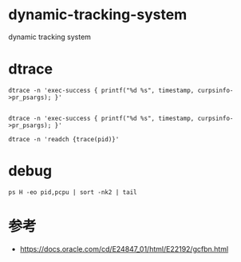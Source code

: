 # dynamic-tracking-system
dynamic tracking system

# dtrace
```
dtrace -n 'exec-success { printf("%d %s", timestamp, curpsinfo->pr_psargs); }'


dtrace -n 'exec-success { printf("%d %s", timestamp, curpsinfo->pr_psargs); }'

dtrace -n 'readch {trace(pid)}'
```

# debug
```
ps H -eo pid,pcpu | sort -nk2 | tail
```

# 参考

- https://docs.oracle.com/cd/E24847_01/html/E22192/gcfbn.html
